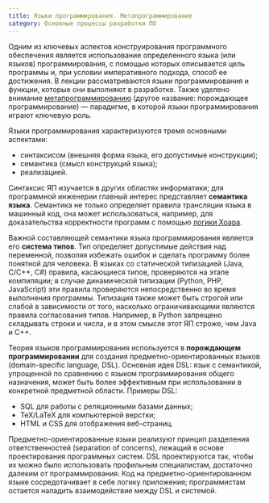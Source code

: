 ```yaml
---
title: Языки программирования. Метапрограммирование
category: Основные процессы разработки ПО
---
```


Одним из ключевых аспектов конструирования программного обеспечения является использование определенного языка 
(или языков) программирования, с помощью которых описывается цель программы и, при условии императивного подхода, 
способ ее достижения. В лекции рассматриваются языки программирования и функции, которые они выполняют в разработке. 
Также уделено внимание [метапрограммированию][1] (другое название: порождающее программирование) — парадигме, 
в которой языки программирования играют ключевую роль.

Языки программирования характеризуются тремя основными аспектами:

  * синтаксисом (внешняя форма языка, его допустимые конструкции);
  * семантика (смысл конструкций языка);
  * реализацией.

Синтаксис ЯП изучается в других областях информатики; для программной инженерии главный интерес представляет **семантика языка**.
Семантика не только определяет правила трансляции языка в машинный код, она может использоваться, например, 
для доказательства корректности программ с помощью [логики Хоара][2].

Важной составляющей семантики языка программирования является его **система типов**. 
Тип определяет допустимые действия над переменной, позволяя избежать ошибок и сделать программу более понятной для человека. 
В языках со статической типизацией (Java, C/C++, C#) правила, касающиеся типов, проверяются на этапе компиляции; 
в случае динамической типизации (Python, PHP, JavaScript) эти правила проверяются непосредственно 
во время выполнения программы. Типизация также может быть строгой или слабой в зависимости от того, 
насколько ограничивающими являются правила согласования типов. Например, в Python запрещено складывать строки и числа, 
и в этом смысле этот ЯП строже, чем Java и C++.

Теория языков программирования используется в **порождающем программировании** для создания предметно-ориентированных языков 
(domain-specific language, DSL). Основная идея DSL: язык с семантикой, упрощенной по сравнению с языком программирования общего назначения, может быть более эффективным при использовании в конкретной предметной области. Примеры DSL:

  * SQL для работы с реляционными базами данных;
  * TeX/LaTeX для компьютерной верстки;
  * HTML и CSS для отображения веб-страниц.

Предметно-ориентированные языки реализуют принцип разделения ответственностей (separation of concerns), 
лежащий в основе проектирования программных систем. DSL проектируются так, чтобы их можно было использовать 
профильным специалистам, достаточно далеким от программирования. Код на предметно-ориентированном языке сосредотачивает 
в себе логику приложения; программистам остается наладить взаимодействие между DSL и системой.

[1]: https://ru.wikipedia.org/wiki/%D0%9C%D0%B5%D1%82%D0%B0%D0%BF%D1%80%D0%BE%D0%B3%D1%80%D0%B0%D0%BC%D0%BC%D0%B8%D1%80%D0%BE%D0%B2%D0%B0%D0%BD%D0%B8%D0%B5
[2]: https://ru.wikipedia.org/wiki/%D0%9B%D0%BE%D0%B3%D0%B8%D0%BA%D0%B0_%D0%A5%D0%BE%D0%B0%D1%80%D0%B0

